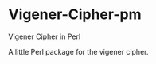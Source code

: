 Vigener-Cipher-pm
=================

Vigener Cipher in Perl

A little Perl package for the vigener cipher.
